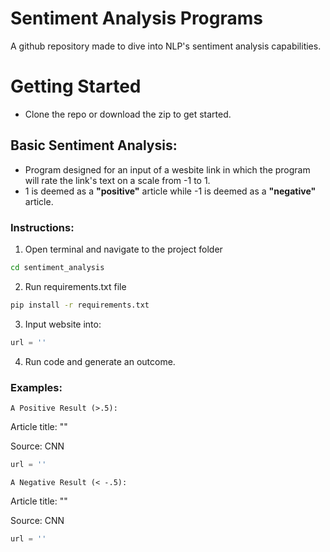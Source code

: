 # Sentiment Analysis Programs
A github repository made to dive into NLP's sentiment analysis capabilities.

# Getting Started
- Clone the repo or download the zip to get started.

## Basic Sentiment Analysis:
- Program designed for an input of a wesbite link in which the program will rate the link's text on a scale from -1 to 1. 
- 1 is deemed as a **"positive"** article while -1 is deemed as a **"negative"** article.

### Instructions:
1. Open terminal and navigate to the project folder
```zsh
cd sentiment_analysis
```
2. Run requirements.txt file
```zsh
pip install -r requirements.txt
```
3. Input website into:
```python
url = ''
```
4. Run code and generate an outcome.

### Examples:


`A Positive Result (>.5):`

Article title: ""

Source: CNN

```python
url = ''
```

`A Negative Result (< -.5):`

Article title: ""

Source: CNN

```python
url = ''
```
